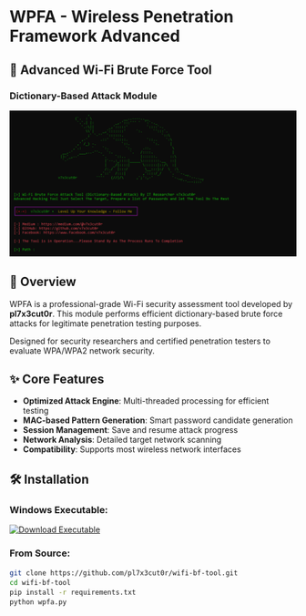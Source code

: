 # WPFA - Wireless Penetration Framework Advanced
## 📡 Advanced Wi-Fi Brute Force Tool
### Dictionary-Based Attack Module

![Tool Preview](1.PNG)

## 📌 Overview
WPFA is a professional-grade Wi-Fi security assessment tool developed by **pl7x3cut0r**. This module performs efficient dictionary-based brute force attacks for legitimate penetration testing purposes.

Designed for security researchers and certified penetration testers to evaluate WPA/WPA2 network security.

## ✨ Core Features
- **Optimized Attack Engine**: Multi-threaded processing for efficient testing
- **MAC-based Pattern Generation**: Smart password candidate generation
- **Session Management**: Save and resume attack progress
- **Network Analysis**: Detailed target network scanning
- **Compatibility**: Supports most wireless network interfaces

## 🛠️ Installation
### Windows Executable:
[![Download Executable](https://img.shields.io/badge/Download-WPFA_Stable-blue?style=for-the-badge&logo=windows)](https://github.com/pl7x3cut0r/wifi-bf-tool/releases/latest)

### From Source:
```bash
git clone https://github.com/pl7x3cut0r/wifi-bf-tool.git
cd wifi-bf-tool
pip install -r requirements.txt
python wpfa.py
